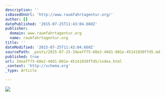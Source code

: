 ```yaml
---
description: ''
isBasedOnUrl: 'http://www.raumfahrtagentur.org/'
author: []
datePublished: '2015-07-25T11:43:04.660Z'
publisher:
  domain: www.raumfahrtagentur.org
  name: raumfahrtagentur.org
title: ''
dateModified: '2015-07-25T11:43:04.660Z'
sourcePath: _posts/2015-07-25-34eaff75-60e2-40d1-801e-45141030ffd5.md
published: true
url: 34eaff75-60e2-40d1-801e-45141030ffd5/index.html
_context: 'http://schema.org'
_type: Article

---
```

![](http://stage.raumfahrtagentur.org/wp-content/uploads/2011/12/rfa_g66.png)